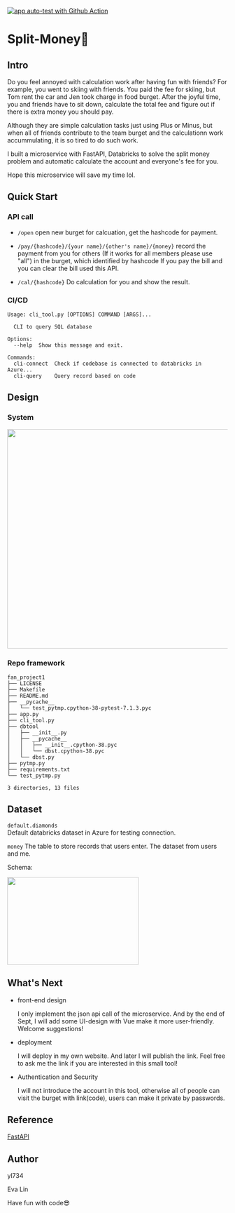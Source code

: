 [![app auto-test with Github Action](https://github.com/nogibjj/fan_project1/actions/workflows/apptest.yml/badge.svg)](https://github.com/nogibjj/fan_project1/actions/workflows/apptest.yml)


# Split-Money🤔

## Intro
Do you feel annoyed with calculation work after having fun with friends? For example, you went to skiing with friends. You paid the fee for skiing, but Tom rent the car and Jen took charge in food burget. After the joyful time, you and friends have to sit down, calculate the total fee and figure out if there is extra money you should pay. 

Although they are simple calculation tasks just using Plus or Minus, but when all of friends contribute to the team burget and the calculationn work accummulating, it is so tired to do such work. 

I built a microservice with FastAPI, Databricks to solve the split money problem and automatic calculate the account and everyone's fee for you. 

Hope this microservice will save my time lol. 

## Quick Start

### API call
- `/open`
  open new burget for calcuation, get the hashcode for payment.
  
- `/pay/{hashcode}/{your name}/{other's name}/{money}` 
  record the payment from you for others (If it works for all members please use "all") in the burget, which identified by hashcode
  If you pay the bill and you can clear the bill used this API. 
  
- `/cal/{hashcode}`
  Do calculation for you and show the result.


### CI/CD
```shell
Usage: cli_tool.py [OPTIONS] COMMAND [ARGS]...

  CLI to query SQL database

Options:
  --help  Show this message and exit.

Commands:
  cli-connect  Check if codebase is connected to databricks in Azure...
  cli-query    Query record based on code
```
 



## Design
### System
 <img src="https://user-images.githubusercontent.com/26620662/190974371-8ce98923-e7de-4729-bb38-805b4b86ab3c.png" width = "600" height = "500" align=center />

### Repo framework
```shell
fan_project1
├── LICENSE
├── Makefile
├── README.md
├── __pycache__
│   └── test_pytmp.cpython-38-pytest-7.1.3.pyc
├── app.py
├── cli_tool.py
├── dbtool
│   ├── __init__.py
│   ├── __pycache__
│   │   ├── __init__.cpython-38.pyc
│   │   └── dbst.cpython-38.pyc
│   └── dbst.py
├── pytmp.py
├── requirements.txt
└── test_pytmp.py

3 directories, 13 files
```

## Dataset
`default.diamonds`  
Default databricks dataset in Azure for testing connection. 



`money` The table to store records that users enter. The dataset from users and me. 

Schema:

 <img src="https://user-images.githubusercontent.com/26620662/190969290-4b5d1d3f-a89c-488e-ae87-35b50ee810cf.png" width = "300" height = "200" align=center />



## What's Next
- front-end design

  I only implement the json api call of the microservice. And by the end of Sept, I will add some UI-design with Vue make it more user-friendly. Welcome suggestions!
  
- deployment

  I will deploy in my own website. And later I will publish the link. Feel free to ask me the link if you are interested in this small tool!

- Authentication and Security

  I will not introduce the account in this tool, otherwise all of people can visit the burget with link(code), users can make it private by passwords. 
  

## Reference
[FastAPI](https://fastapi.tiangolo.com/)

## Author
yl734

Eva Lin

Have fun with code😎

